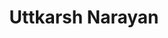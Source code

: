 ---
title : "Uttkarsh Narayan"
bg_image: "images/backgrounds/need-service.jpg"
funfacts:
# funfacts item loop
- name : "BUGS CREATED"
  image : "images/icons/works.png"
  count : "100"
  
# funfacts item loop
- name : "BUGS FIXED"
  image : "images/icons/happy.png"
  count : "99"
  
# funfacts item loop
- name : "PAPERS READ"
  image : "images/icons/project.png"
  count : "9001"
  
# funfacts item loop
- name : "CUPS OF COFFEE"
  image : "images/icons/coffee.png"
  count : "666"

# custom style
custom_class: "" 
custom_attributes: "" 
custom_css: ""
---